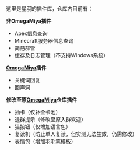 这里是星羽的插件库，仓库内目前有：

**非OmegaMiya插件**
- Apex信息查询
- Minecraft服务器信息查询
- 简易群管
- 缓存及日志管理（不支持Windows系统）

**[OmegaMiya](https://github.com/Ailitonia/omega-miya)插件**
- 关键词回复
- 回声洞

**修改至原[OmegaMiya](https://github.com/Ailitonia/omega-miya)仓库插件**
- 抽卡（仅补全卡池）
- 退群提示（修改至原入群欢迎）
- 猫按钮（仅增加语言包）
- 复读机（防止单人复读，但实测无法生效，仍需修改）
- 表情包（增加羽毛笔模板）